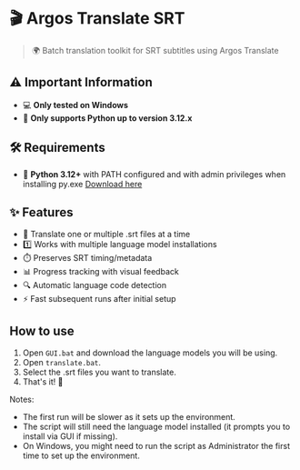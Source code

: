 # 🎬 Argos Translate SRT

> 🌍 Batch translation toolkit for SRT subtitles using Argos Translate

## ⚠️ Important Information

- 💻 **Only tested on Windows**
- 🐍 **Only supports Python up to version 3.12.x**

## 🛠️ Requirements

- 🐍 **Python 3.12+** with PATH configured and with admin privileges when installing py.exe [Download here](https://www.python.org/ftp/python/3.12.10/python-3.12.10-amd64.exe)

## ✨ Features

- 📁 Translate one or multiple .srt files at a time
- 1️⃣ Works with multiple language model installations
- ⏱️ Preserves SRT timing/metadata
- 📊 Progress tracking with visual feedback
- 🔍 Automatic language code detection
- ⚡ Fast subsequent runs after initial setup

## How to use

1. Open `GUI.bat` and download the language models you will be using.
2. Open `translate.bat`.
3. Select the .srt files you want to translate.
4. That's it! 🎉

Notes:

- The first run will be slower as it sets up the environment.
- The script will still need the language model installed (it prompts you to install via GUI if missing).
- On Windows, you might need to run the script as Administrator the first time to set up the environment.
